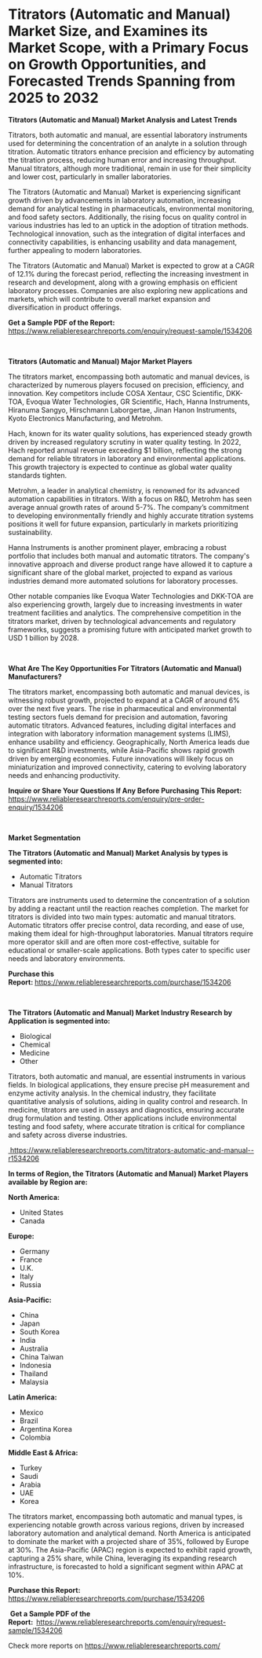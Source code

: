 <p><h1>Titrators (Automatic and Manual) Market Size, and Examines its Market Scope, with a Primary Focus on Growth Opportunities, and Forecasted Trends Spanning from 2025 to 2032</h1></p><p><strong>Titrators (Automatic and Manual) Market Analysis and Latest Trends</strong></p>
<p><p>Titrators, both automatic and manual, are essential laboratory instruments used for determining the concentration of an analyte in a solution through titration. Automatic titrators enhance precision and efficiency by automating the titration process, reducing human error and increasing throughput. Manual titrators, although more traditional, remain in use for their simplicity and lower cost, particularly in smaller laboratories.</p><p>The Titrators (Automatic and Manual) Market is experiencing significant growth driven by advancements in laboratory automation, increasing demand for analytical testing in pharmaceuticals, environmental monitoring, and food safety sectors. Additionally, the rising focus on quality control in various industries has led to an uptick in the adoption of titration methods. Technological innovation, such as the integration of digital interfaces and connectivity capabilities, is enhancing usability and data management, further appealing to modern laboratories.</p><p>The Titrators (Automatic and Manual) Market is expected to grow at a CAGR of 12.1% during the forecast period, reflecting the increasing investment in research and development, along with a growing emphasis on efficient laboratory processes. Companies are also exploring new applications and markets, which will contribute to overall market expansion and diversification in product offerings.</p></p>
<p><strong>Get a Sample PDF of the Report:&nbsp;</strong> <a href="https://www.reliableresearchreports.com/enquiry/request-sample/1534206?utm_campaign=3383&utm_medium=2&utm_source=Github&utm_content=ia&utm_term=02042025&utm_id=titrators-automatic-and-manual">https://www.reliableresearchreports.com/enquiry/request-sample/1534206</a></p>
<p>&nbsp;</p>
<p><strong>Titrators (Automatic and Manual) Major Market Players</strong></p>
<p><p>The titrators market, encompassing both automatic and manual devices, is characterized by numerous players focused on precision, efficiency, and innovation. Key competitors include COSA Xentaur, CSC Scientific, DKK-TOA, Evoqua Water Technologies, GR Scientific, Hach, Hanna Instruments, Hiranuma Sangyo, Hirschmann Laborgertae, Jinan Hanon Instruments, Kyoto Electronics Manufacturing, and Metrohm.</p><p>Hach, known for its water quality solutions, has experienced steady growth driven by increased regulatory scrutiny in water quality testing. In 2022, Hach reported annual revenue exceeding $1 billion, reflecting the strong demand for reliable titrators in laboratory and environmental applications. This growth trajectory is expected to continue as global water quality standards tighten.</p><p>Metrohm, a leader in analytical chemistry, is renowned for its advanced automation capabilities in titrators. With a focus on R&D, Metrohm has seen average annual growth rates of around 5-7%. The company’s commitment to developing environmentally friendly and highly accurate titration systems positions it well for future expansion, particularly in markets prioritizing sustainability.</p><p>Hanna Instruments is another prominent player, embracing a robust portfolio that includes both manual and automatic titrators. The company's innovative approach and diverse product range have allowed it to capture a significant share of the global market, projected to expand as various industries demand more automated solutions for laboratory processes.</p><p>Other notable companies like Evoqua Water Technologies and DKK-TOA are also experiencing growth, largely due to increasing investments in water treatment facilities and analytics. The comprehensive competition in the titrators market, driven by technological advancements and regulatory frameworks, suggests a promising future with anticipated market growth to USD 1 billion by 2028.</p></p>
<p>&nbsp;</p>
<p><strong>What Are The Key Opportunities For Titrators (Automatic and Manual) Manufacturers?</strong></p>
<p><p>The titrators market, encompassing both automatic and manual devices, is witnessing robust growth, projected to expand at a CAGR of around 6% over the next five years. The rise in pharmaceutical and environmental testing sectors fuels demand for precision and automation, favoring automatic titrators. Advanced features, including digital interfaces and integration with laboratory information management systems (LIMS), enhance usability and efficiency. Geographically, North America leads due to significant R&D investments, while Asia-Pacific shows rapid growth driven by emerging economies. Future innovations will likely focus on miniaturization and improved connectivity, catering to evolving laboratory needs and enhancing productivity.</p></p>
<p><strong>Inquire or Share Your Questions If Any Before Purchasing This Report:</strong> <a href="https://www.reliableresearchreports.com/enquiry/pre-order-enquiry/1534206?utm_campaign=3383&utm_medium=2&utm_source=Github&utm_content=ia&utm_term=02042025&utm_id=titrators-automatic-and-manual">https://www.reliableresearchreports.com/enquiry/pre-order-enquiry/1534206</a></p>
<p>&nbsp;</p>
<p><strong>Market Segmentation</strong></p>
<p><strong>The Titrators (Automatic and Manual) Market Analysis by types is segmented into:</strong></p>
<p><ul><li>Automatic Titrators</li><li>Manual Titrators</li></ul></p>
<p><p>Titrators are instruments used to determine the concentration of a solution by adding a reactant until the reaction reaches completion. The market for titrators is divided into two main types: automatic and manual titrators. Automatic titrators offer precise control, data recording, and ease of use, making them ideal for high-throughput laboratories. Manual titrators require more operator skill and are often more cost-effective, suitable for educational or smaller-scale applications. Both types cater to specific user needs and laboratory environments.</p></p>
<p><strong>Purchase this Report:&nbsp;</strong><a href="https://www.reliableresearchreports.com/purchase/1534206?utm_campaign=3383&utm_medium=2&utm_source=Github&utm_content=ia&utm_term=02042025&utm_id=titrators-automatic-and-manual">https://www.reliableresearchreports.com/purchase/1534206</a></p>
<p>&nbsp;</p>
<p><strong>The Titrators (Automatic and Manual) Market Industry Research by Application is segmented into:</strong></p>
<p><ul><li>Biological</li><li>Chemical</li><li>Medicine</li><li>Other</li></ul></p>
<p><p>Titrators, both automatic and manual, are essential instruments in various fields. In biological applications, they ensure precise pH measurement and enzyme activity analysis. In the chemical industry, they facilitate quantitative analysis of solutions, aiding in quality control and research. In medicine, titrators are used in assays and diagnostics, ensuring accurate drug formulation and testing. Other applications include environmental testing and food safety, where accurate titration is critical for compliance and safety across diverse industries.</p></p>
<p><a href="https://www.reliableresearchreports.com/titrators-automatic-and-manual--r1534206?utm_campaign=3383&utm_medium=2&utm_source=Github&utm_content=ia&utm_term=02042025&utm_id=titrators-automatic-and-manual">&nbsp;https://www.reliableresearchreports.com/titrators-automatic-and-manual--r1534206</a></p>
<p><strong>In terms of Region, the Titrators (Automatic and Manual) Market Players available by Region are:</strong></p>
<p>
    <p> <strong> North America: </strong>
        <ul>
            <li>United States</li>
            <li>Canada</li>
        </ul>
        </p> 
    <p> <strong> Europe: </strong>
        <ul>
            <li>Germany</li>
            <li>France</li>
            <li>U.K.</li>
            <li>Italy</li>
            <li>Russia</li>
        </ul>
        </p> 
    <p> <strong> Asia-Pacific: </strong>
        <ul>
            <li>China</li>
            <li>Japan</li>
            <li>South Korea</li>
            <li>India</li>
            <li>Australia</li>
            <li>China Taiwan</li>
            <li>Indonesia</li>
            <li>Thailand</li>
            <li>Malaysia</li>
        </ul>
        </p> 
    <p> <strong> Latin America: </strong>
        <ul>
            <li>Mexico</li>
            <li>Brazil</li>
            <li>Argentina Korea</li>
            <li>Colombia</li>
        </ul>
        </p> 
    <p> <strong> Middle East & Africa: </strong>
        <ul>
            <li>Turkey</li>
            <li>Saudi</li>
            <li>Arabia</li>
            <li>UAE</li>
            <li>Korea</li>
        </ul>
    </p>
    </p>
<p><p>The titrators market, encompassing both automatic and manual types, is experiencing notable growth across various regions, driven by increased laboratory automation and analytical demand. North America is anticipated to dominate the market with a projected share of 35%, followed by Europe at 30%. The Asia-Pacific (APAC) region is expected to exhibit rapid growth, capturing a 25% share, while China, leveraging its expanding research infrastructure, is forecasted to hold a significant segment within APAC at 10%.</p></p>
<p><strong>Purchase this Report: </strong><a href="https://www.reliableresearchreports.com/purchase/1534206?utm_campaign=3383&utm_medium=2&utm_source=Github&utm_content=ia&utm_term=02042025&utm_id=titrators-automatic-and-manual">https://www.reliableresearchreports.com/purchase/1534206</a></p>
<p>&nbsp;<strong>Get a Sample PDF of the Report:&nbsp;&nbsp;</strong><a href="https://www.reliableresearchreports.com/enquiry/request-sample/1534206?utm_campaign=3383&utm_medium=2&utm_source=Github&utm_content=ia&utm_term=02042025&utm_id=titrators-automatic-and-manual">https://www.reliableresearchreports.com/enquiry/request-sample/1534206</a></p>
<p><strong></strong></p>
<p>Check more reports on <a href="https://www.reliableresearchreports.com/?utm_campaign=3383&utm_medium=2&utm_source=Github&utm_content=ia&utm_term=02042025&utm_id=titrators-automatic-and-manual">https://www.reliableresearchreports.com/</a></p>